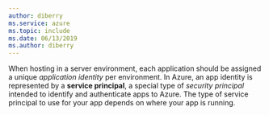 ```yaml
---
author: diberry
ms.service: azure
ms.topic: include
ms.date: 06/13/2019
ms.author: diberry
---
```

When hosting in a server environment, each application should be assigned a unique *application identity* per environment. In Azure, an app identity is represented by a **service principal**, a special type of *security principal* intended to identify and authenticate apps to Azure. The type of service principal to use for your app depends on where your app is running.